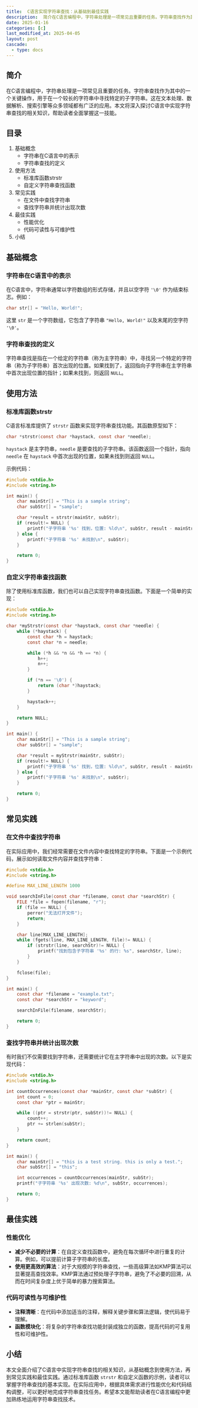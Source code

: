 ```yaml
---
title:  C语言实现字符串查找：从基础到最佳实践
description:  简介在C语言编程中，字符串处理是一项常见且重要的任务。字符串查找作为其中的一个关键操作，用于在一个较长的字符串中寻找特定的子字符串。这在文本处理、数据解析、搜索引擎等众多领域都有广泛的应用。本文将深入探讨C语言中实现字符串查找的相关知识，帮助读者全面掌握这一技能。
date: 2025-01-16
categories: [c]
last_modified_at: 2025-04-05 
layout: post
cascade:
  - type: docs
---
```



## 简介
在C语言编程中，字符串处理是一项常见且重要的任务。字符串查找作为其中的一个关键操作，用于在一个较长的字符串中寻找特定的子字符串。这在文本处理、数据解析、搜索引擎等众多领域都有广泛的应用。本文将深入探讨C语言中实现字符串查找的相关知识，帮助读者全面掌握这一技能。

## 目录
1. 基础概念
    - 字符串在C语言中的表示
    - 字符串查找的定义
2. 使用方法
    - 标准库函数strstr
    - 自定义字符串查找函数
3. 常见实践
    - 在文件中查找字符串
    - 查找字符串并统计出现次数
4. 最佳实践
    - 性能优化
    - 代码可读性与可维护性
5. 小结

## 基础概念
### 字符串在C语言中的表示
在C语言中，字符串通常以字符数组的形式存储，并且以空字符 `'\0'` 作为结束标志。例如：
```c
char str[] = "Hello, World!";
```
这里 `str` 是一个字符数组，它包含了字符串 `"Hello, World!"` 以及末尾的空字符 `'\0'`。

### 字符串查找的定义
字符串查找是指在一个给定的字符串（称为主字符串）中，寻找另一个特定的字符串（称为子字符串）首次出现的位置。如果找到了，返回指向子字符串在主字符串中首次出现位置的指针；如果未找到，则返回 `NULL`。

## 使用方法
### 标准库函数strstr
C语言标准库提供了 `strstr` 函数来实现字符串查找功能。其函数原型如下：
```c
char *strstr(const char *haystack, const char *needle);
```
`haystack` 是主字符串，`needle` 是要查找的子字符串。该函数返回一个指针，指向 `needle` 在 `haystack` 中首次出现的位置，如果未找到则返回 `NULL`。

示例代码：
```c
#include <stdio.h>
#include <string.h>

int main() {
    char mainStr[] = "This is a sample string";
    char subStr[] = "sample";

    char *result = strstr(mainStr, subStr);
    if (result!= NULL) {
        printf("子字符串 '%s' 找到，位置: %ld\n", subStr, result - mainStr);
    } else {
        printf("子字符串 '%s' 未找到\n", subStr);
    }

    return 0;
}
```
### 自定义字符串查找函数
除了使用标准库函数，我们也可以自己实现字符串查找函数。下面是一个简单的实现：
```c
#include <stdio.h>
#include <string.h>

char *myStrstr(const char *haystack, const char *needle) {
    while (*haystack) {
        const char *h = haystack;
        const char *n = needle;

        while (*h && *n && *h == *n) {
            h++;
            n++;
        }

        if (*n == '\0') {
            return (char *)haystack;
        }

        haystack++;
    }

    return NULL;
}

int main() {
    char mainStr[] = "This is a sample string";
    char subStr[] = "sample";

    char *result = myStrstr(mainStr, subStr);
    if (result!= NULL) {
        printf("子字符串 '%s' 找到，位置: %ld\n", subStr, result - mainStr);
    } else {
        printf("子字符串 '%s' 未找到\n", subStr);
    }

    return 0;
}
```

## 常见实践
### 在文件中查找字符串
在实际应用中，我们经常需要在文件内容中查找特定的字符串。下面是一个示例代码，展示如何读取文件内容并查找字符串：
```c
#include <stdio.h>
#include <string.h>

#define MAX_LINE_LENGTH 1000

void searchInFile(const char *filename, const char *searchStr) {
    FILE *file = fopen(filename, "r");
    if (file == NULL) {
        perror("无法打开文件");
        return;
    }

    char line[MAX_LINE_LENGTH];
    while (fgets(line, MAX_LINE_LENGTH, file)!= NULL) {
        if (strstr(line, searchStr)!= NULL) {
            printf("找到包含子字符串 '%s' 的行: %s", searchStr, line);
        }
    }

    fclose(file);
}

int main() {
    const char *filename = "example.txt";
    const char *searchStr = "keyword";

    searchInFile(filename, searchStr);

    return 0;
}
```

### 查找字符串并统计出现次数
有时我们不仅需要找到字符串，还需要统计它在主字符串中出现的次数。以下是实现代码：
```c
#include <stdio.h>
#include <string.h>

int countOccurrences(const char *mainStr, const char *subStr) {
    int count = 0;
    const char *ptr = mainStr;

    while ((ptr = strstr(ptr, subStr))!= NULL) {
        count++;
        ptr += strlen(subStr);
    }

    return count;
}

int main() {
    char mainStr[] = "this is a test string. this is only a test.";
    char subStr[] = "this";

    int occurrences = countOccurrences(mainStr, subStr);
    printf("子字符串 '%s' 出现次数: %d\n", subStr, occurrences);

    return 0;
}
```

## 最佳实践
### 性能优化
- **减少不必要的计算**：在自定义查找函数中，避免在每次循环中进行重复的计算。例如，可以提前计算子字符串的长度。
- **使用更高效的算法**：对于大规模的字符串查找，一些高级算法如KMP算法可以显著提高查找效率。KMP算法通过预处理子字符串，避免了不必要的回溯，从而在时间复杂度上优于简单的暴力搜索算法。

### 代码可读性与可维护性
- **注释清晰**：在代码中添加适当的注释，解释关键步骤和算法逻辑，使代码易于理解。
- **函数模块化**：将复杂的字符串查找功能封装成独立的函数，提高代码的可复用性和可维护性。

## 小结
本文全面介绍了C语言中实现字符串查找的相关知识，从基础概念到使用方法，再到常见实践和最佳实践。通过标准库函数 `strstr` 和自定义函数的示例，读者可以掌握字符串查找的基本实现。在实际应用中，根据具体需求进行性能优化和代码结构调整，可以更好地完成字符串查找任务。希望本文能帮助读者在C语言编程中更加熟练地运用字符串查找技术。